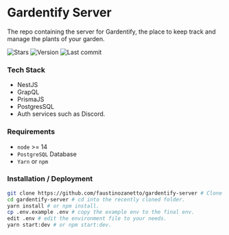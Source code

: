 # Gardentify Server

The repo containing the server for Gardentify, the place to keep track and manage the plants of your garden.

![Stars](https://img.shields.io/github/stars/faustinozanetto/gardentify-server?color=%23B794F4&logo=github&style=for-the-badge)
![Version](https://img.shields.io/github/package-json/v/faustinozanetto/gardentify-server/master?color=%23B794F4&label=latest&logo=react&logoColor=ffffff&style=for-the-badge)
![Last commit](https://img.shields.io/github/last-commit/faustinozanetto/gardentify-server/master?color=%234FD1C5&logo=github&style=for-the-badge)

### Tech Stack

- NestJS
- GrapQL
- PrismaJS
- PostgresSQL
- Auth services such as Discord.

### Requirements

- `node` >= 14
- `PostgreSQL` Database
- `Yarn` or `npm`

### Installation / Deployment

```sh
git clone https://github.com/faustinozanetto/gardentify-server # Clone the repo in your directory of choice.
cd gardentify-server # cd into the recently cloned folder.
yarn install # or npm install.
cp .env.example .env # copy the example env to the final env.
edit .env # edit the environment file to your needs.
yarn start:dev # or npm start:dev.
```

